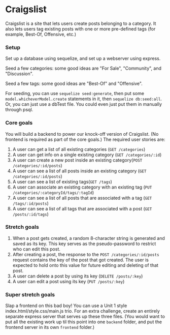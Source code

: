 # Craigslist
Craigslist is a site that lets users create posts belonging to a category. It also lets users tag existing posts with one or more pre-defined tags (for example, Best-Of, Offensive, etc.)

### Setup
Set up a database using sequelize, and set up a webserver using express.

Seed a few categories: some good ideas are "For Sale", "Community", and "Discussion".

Seed a few tags: some good ideas are "Best-Of" and "Offensive".

For seeding, you can use `sequelize seed:generate`, then put some `model.whicheverModel.create` statements in it, then `sequelize db:seed:all`. Or, you can just use a dbTest file. You could even just put them in manually through psql.

### Core goals
You will build a backend to power our knock-off version of Craigslist. (No frontend is required as part of the core goals.) The required user stories are:

1. A user can get a list of all existing categories (`GET /categories`)
1. A user can get info on a single existing category (`GET /categories/:id`)
1. A user can create a new post inside an existing category(`POST /categories/:id/posts`)
1. A user can see a list of all posts inside an existing category (`GET /categories/:id/posts`)
1. A user can see a list of existing tags(`GET /tags`)
1. A user can associate an existing category with an existing tag (`PUT /categories/:categoryId/tags/:tagId`)
1. A user can see a list of all posts that are associated with a tag (`GET /tags/:id/posts`)
1. A user can see a list of all tags that are associated with a post (`GET /posts/:id/tags`)

### Stretch goals
1. When a post gets created, a random 8-character string is generated and saved as its key. This key serves as the pseudo-password to restrict who can edit this post.
1. After creating a post, the response to the `POST /categories/:id/posts` request contains the key of the post that got created. The user is expected to hold onto this value for future editing and deleting of that post.
1. A user can delete a post by using its key (`DELETE /posts/:key`)
1. A user can edit a post using its key (`PUT /posts/:key`)

### Super stretch goals
Slap a frontend on this bad boy! You can use a Unit 1 style index.html/style.css/main.js trio. For an extra challenge, create an entirely separate express server that serves up these three files. (You would want to put all the existing work up til this point into one `backend` folder, and put the frontend server in its own `frontend` folder.)